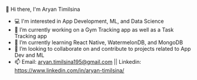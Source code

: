  👋 Hi there, I'm Aryan Timilsina
- 💻 I'm interested in App Development, ML, and Data Science
- 🔭 I’m currently working on a Gym Tracking app as well as a Task Tracking app
- 🌱 I’m currently learning React Native, WatermelonDB, and MongoDB
- 👯 I’m looking to collaborate on and contribute to projects related to App Dev and ML
- 📫 Email: aryan.timilsina195@gmail.com || Linkedin: https://www.linkedin.com/in/aryan-timilsina/
<!--
**MTGrimm/MTGrimm** is a ✨ _special_ ✨ repository because its `README.md` (this file) appears on your GitHub profile.

Here are some ideas to get you started:




- 🤔 I’m looking for help with ...
- 💬 Ask me about ...

- 😄 Pronouns: ...
- ⚡ Fun fact: ...
-->

